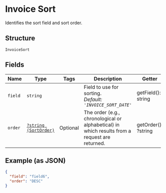 
# Invoice Sort

Identifies the  sort field and sort order.

## Structure

`InvoiceSort`

## Fields

| Name | Type | Tags | Description | Getter | Setter |
|  --- | --- | --- | --- | --- | --- |
| `field` | `string` |  | Field to use for sorting.<br>*Default: `'INVOICE_SORT_DATE'`* | getField(): string | setField(string field): void |
| `order` | [`?string (SortOrder)`](/doc/models/sort-order.md) | Optional | The order (e.g., chronological or alphabetical) in which results from a request are returned. | getOrder(): ?string | setOrder(?string order): void |

## Example (as JSON)

```json
{
  "field": "field6",
  "order": "DESC"
}
```

